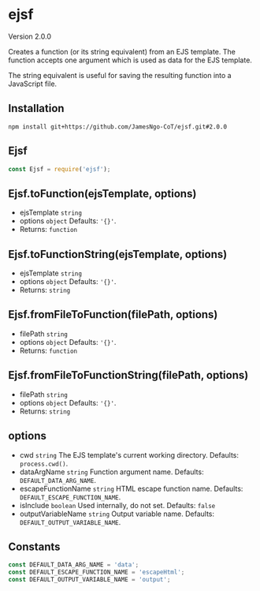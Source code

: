 # ejsf

Version 2.0.0

Creates a function (or its string equivalent) from an EJS template. The function accepts one argument which is used as data for the EJS template.

The string equivalent is useful for saving the resulting function into a JavaScript file.

## Installation

```
npm install git+https://github.com/JamesNgo-CoT/ejsf.git#2.0.0
```

## Ejsf

``` JavaScript
const Ejsf = require('ejsf');
```

## Ejsf.toFunction(ejsTemplate, options)

- ejsTemplate `string`
- options `object` Defaults: `'{}'`.
- Returns: `function`

## Ejsf.toFunctionString(ejsTemplate, options)

- ejsTemplate `string`
- options `object` Defaults: `'{}'`.
- Returns: `string`

## Ejsf.fromFileToFunction(filePath, options)

- filePath `string`
- options `object` Defaults: `'{}'`.
- Returns: `function`

## Ejsf.fromFileToFunctionString(filePath, options)

- filePath `string`
- options `object` Defaults: `'{}'`.
- Returns: `string`

## options

- cwd `string` The EJS template's current working directory. Defaults: `process.cwd()`.
- dataArgName `string` Function argument name. Defaults: `DEFAULT_DATA_ARG_NAME`.
- escapeFunctionName `string` HTML escape function name. Defaults: `DEFAULT_ESCAPE_FUNCTION_NAME`.
- isInclude `boolean` Used internally, do not set. Defaults: `false`
- outputVariableName `string` Output variable name. Defaults: `DEFAULT_OUTPUT_VARIABLE_NAME`.

## Constants

``` JavaScript
const DEFAULT_DATA_ARG_NAME = 'data';
const DEFAULT_ESCAPE_FUNCTION_NAME = 'escapeHtml';
const DEFAULT_OUTPUT_VARIABLE_NAME = 'output';
```
